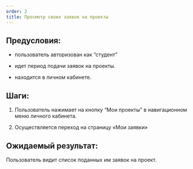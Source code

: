 ```yaml
---
order: 2
title: Просмотр своих заявок на проекты
---
```


## Предусловия:

-  пользователь авторизован как “студент”

-  идет период подачи заявок на проекты.

-  находится в личном кабинете.

## Шаги:

1. Пользователь нажимает на кнопку “Мои проекты”  в навигационном меню личного кабинета.

2. Осуществляется переход на страницу «Мои заявки»

## Ожидаемый результат:

Пользователь видит список поданных им заявок на проект.


